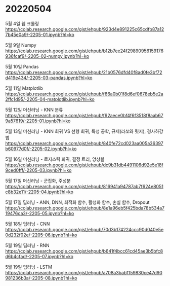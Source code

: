 # 20220504
5월 4일 웹 크롤링
https://colab.research.google.com/gist/ehpub/923d4e891225c65cdfb87a127b45e0a9/-2205-01.ipynb?hl=ko

5월 9일 Numpy
https://colab.research.google.com/gist/ehpub/b12b7ee24f29890956159176936fcaf9/-2205-02-numpy.ipynb?hl=ko

5월 10일 Pandas
https://colab.research.google.com/gist/ehpub/21b0576dfd40f8ad0fe3bf72d419e434/-2205-03-pandas.ipynb?hl=ko

5월 11일 Matplotlib
https://colab.research.google.com/gist/ehpub/f66a0b01f8d6ef0678eb5e2a2ffc1d95/-2205-04-matplotlib.ipynb?hl=ko

5월 12일 머신러닝 - KNN 분류
https://colab.research.google.com/gist/ehpub/f92aece0bf4f6f3518f8aab679a57619/-2205-01.ipynb?hl=ko

5월 13일 머신러닝 - KNN 회귀 VS 선형 회귀, 특성 공학, 규제(라쏘와 릿지), 경사하강법
https://colab.research.google.com/gist/ehpub/840fe72cd023aa005a36397b60977d0f/-2205-02.ipynb?hl=ko

5월 16일 머신러닝 - 로지스틱 회귀, 결정 트리, 앙상블
https://colab.research.google.com/gist/ehpub/dc9b31db4491106d92e5e18f9ced0fff/-2205-03.ipynb?hl=ko

5월 17일 머신러닝 - 군집화, 주성분
https://colab.research.google.com/gist/ehpub/816941a94787ab7f624e8051c8b32e11/-2205-04.ipynb?hl=ko

5월 17일 딥러닝 - ANN, DNN, 최적화 함수, 활성화 함수, 손실 함수, Dropout
https://colab.research.google.com/gist/ehpub/8e1a96eb5f425bda78b534a719476ca3/-2205-05.ipynb?hl=ko

5월 18일 딥러닝 - CNN
https://colab.research.google.com/gist/ehpub/70d3b174224ccc90d040e5e0d232f02e/-2205-06.ipynb?hl=ko

5월 19일 딥러닝 - RNN
https://colab.research.google.com/gist/ehpub/b641f4bcc61cd45ae3b5bfc8d6b4cfad/-2205-07.ipynb?hl=ko

5월 19일 딥러닝 - LSTM
https://colab.research.google.com/gist/ehpub/a708a3bab1159830ce47d90981236b3a/-2205-08.ipynb?hl=ko
